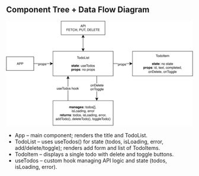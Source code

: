 ## Component Tree + Data Flow Diagram
![Component Diagram](./Diagram.svg)

- App – main component; renders the title and TodoList.
- TodoList – uses useTodos() for state (todos, isLoading, error, add/delete/toggle); renders add form and list of TodoItems.
- TodoItem – displays a single todo with delete and toggle buttons.
- useTodos – custom hook managing API logic and state (todos, isLoading, error).